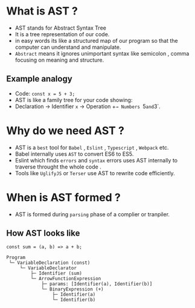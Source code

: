# What is AST ?

- AST stands for Abstract Syntax Tree
- It is a tree representation of our code.
- in easy words its like a structured map of our program so that the computer can understand and manipulate.
- `Abstract` means it ignores unimportant syntax like semicolon , comma focusing on meaning and structure.

## Example analogy

- Code: `const x = 5 + 3;`
- AST is like a family tree for your code showing:
- Declaration → Identifier `x` → Operation +`→ Numbers `5`and`3`.

# Why do we need AST ?

- AST is a `best` tool for `Babel` , `Eslint` , `Typescript` , `Webpack` etc.
- Babel internally uses `AST` to convert ES6 to ES5.
- Eslint which finds `errors` and `syntax` errors uses AST internally to traverse throught the whole code .
- Tools like `UglifyJS` or `Terser` use AST to rewrite code efficiently.

# When is AST formed ?

- AST is formed during `parsing` phase of a complier or tranpiler.

## How AST looks like

```
const sum = (a, b) => a + b;
```

```
Program
 └─ VariableDeclaration (const)
     └─ VariableDeclarator
         ├─ Identifier (sum)
         └─ ArrowFunctionExpression
             ├─ params: [Identifier(a), Identifier(b)]
             └─ BinaryExpression (+)
                 ├─ Identifier(a)
                 └─ Identifier(b)
```
